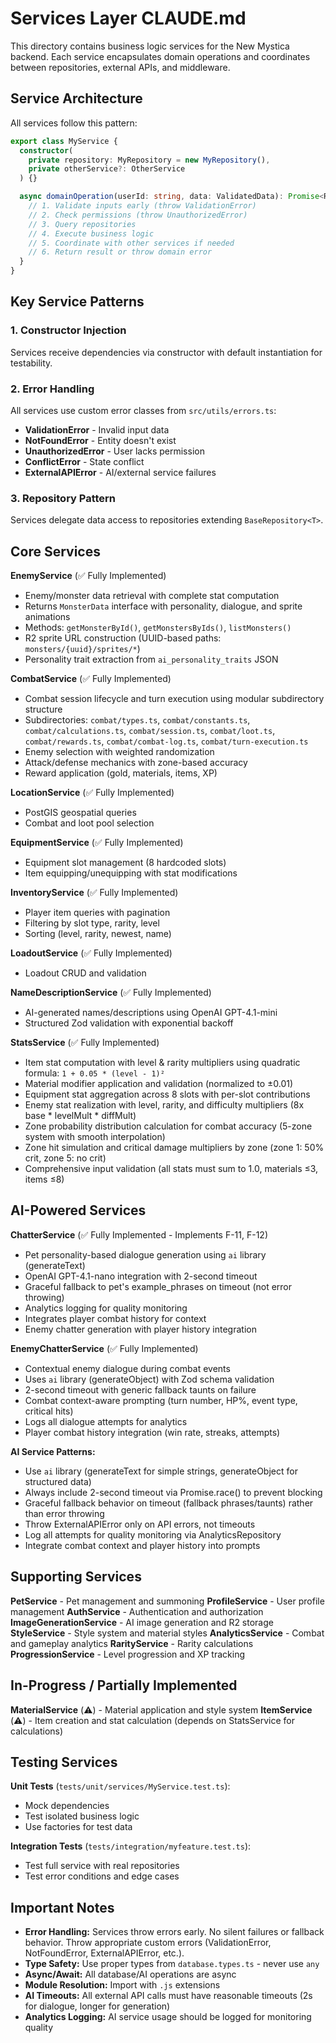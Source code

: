 # Services Layer CLAUDE.md

This directory contains business logic services for the New Mystica backend. Each service encapsulates domain operations and coordinates between repositories, external APIs, and middleware.

## Service Architecture

All services follow this pattern:

```typescript
export class MyService {
  constructor(
    private repository: MyRepository = new MyRepository(),
    private otherService?: OtherService
  ) {}

  async domainOperation(userId: string, data: ValidatedData): Promise<Result> {
    // 1. Validate inputs early (throw ValidationError)
    // 2. Check permissions (throw UnauthorizedError)
    // 3. Query repositories
    // 4. Execute business logic
    // 5. Coordinate with other services if needed
    // 6. Return result or throw domain error
  }
}
```

## Key Service Patterns

### 1. Constructor Injection
Services receive dependencies via constructor with default instantiation for testability.

### 2. Error Handling
All services use custom error classes from `src/utils/errors.ts`:
- **ValidationError** - Invalid input data
- **NotFoundError** - Entity doesn't exist
- **UnauthorizedError** - User lacks permission
- **ConflictError** - State conflict
- **ExternalAPIError** - AI/external service failures

### 3. Repository Pattern
Services delegate data access to repositories extending `BaseRepository<T>`.

## Core Services

**EnemyService** (✅ Fully Implemented)
- Enemy/monster data retrieval with complete stat computation
- Returns `MonsterData` interface with personality, dialogue, and sprite animations
- Methods: `getMonsterById()`, `getMonstersByIds()`, `listMonsters()`
- R2 sprite URL construction (UUID-based paths: `monsters/{uuid}/sprites/*`)
- Personality trait extraction from `ai_personality_traits` JSON

**CombatService** (✅ Fully Implemented)
- Combat session lifecycle and turn execution using modular subdirectory structure
- Subdirectories: `combat/types.ts`, `combat/constants.ts`, `combat/calculations.ts`, `combat/session.ts`, `combat/loot.ts`, `combat/rewards.ts`, `combat/combat-log.ts`, `combat/turn-execution.ts`
- Enemy selection with weighted randomization
- Attack/defense mechanics with zone-based accuracy
- Reward application (gold, materials, items, XP)

**LocationService** (✅ Fully Implemented)
- PostGIS geospatial queries
- Combat and loot pool selection

**EquipmentService** (✅ Fully Implemented)
- Equipment slot management (8 hardcoded slots)
- Item equipping/unequipping with stat modifications

**InventoryService** (✅ Fully Implemented)
- Player item queries with pagination
- Filtering by slot type, rarity, level
- Sorting (level, rarity, newest, name)

**LoadoutService** (✅ Fully Implemented)
- Loadout CRUD and validation

**NameDescriptionService** (✅ Fully Implemented)
- AI-generated names/descriptions using OpenAI GPT-4.1-mini
- Structured Zod validation with exponential backoff

**StatsService** (✅ Fully Implemented)
- Item stat computation with level & rarity multipliers using quadratic formula: `1 + 0.05 * (level - 1)²`
- Material modifier application and validation (normalized to ±0.01)
- Equipment stat aggregation across 8 slots with per-slot contributions
- Enemy stat realization with level, rarity, and difficulty multipliers (8x base * levelMult * diffMult)
- Zone probability distribution calculation for combat accuracy (5-zone system with smooth interpolation)
- Zone hit simulation and critical damage multipliers by zone (zone 1: 50% crit, zone 5: no crit)
- Comprehensive input validation (all stats must sum to 1.0, materials ≤3, items ≤8)

## AI-Powered Services

**ChatterService** (✅ Fully Implemented - Implements F-11, F-12)
- Pet personality-based dialogue generation using `ai` library (generateText)
- OpenAI GPT-4.1-nano integration with 2-second timeout
- Graceful fallback to pet's example_phrases on timeout (not error throwing)
- Analytics logging for quality monitoring
- Integrates player combat history for context
- Enemy chatter generation with player history integration

**EnemyChatterService** (✅ Fully Implemented)
- Contextual enemy dialogue during combat events
- Uses `ai` library (generateObject) with Zod schema validation
- 2-second timeout with generic fallback taunts on failure
- Combat context-aware prompting (turn number, HP%, event type, critical hits)
- Logs all dialogue attempts for analytics
- Player combat history integration (win rate, streaks, attempts)

**AI Service Patterns:**
- Use `ai` library (generateText for simple strings, generateObject for structured data)
- Always include 2-second timeout via Promise.race() to prevent blocking
- Graceful fallback behavior on timeout (fallback phrases/taunts) rather than error throwing
- Throw ExternalAPIError only on API errors, not timeouts
- Log all attempts for quality monitoring via AnalyticsRepository
- Integrate combat context and player history into prompts

## Supporting Services

**PetService** - Pet management and summoning
**ProfileService** - User profile management
**AuthService** - Authentication and authorization
**ImageGenerationService** - AI image generation and R2 storage
**StyleService** - Style system and material styles
**AnalyticsService** - Combat and gameplay analytics
**RarityService** - Rarity calculations
**ProgressionService** - Level progression and XP tracking

## In-Progress / Partially Implemented

**MaterialService** (⚠️) - Material application and style system
**ItemService** (⚠️) - Item creation and stat calculation (depends on StatsService for calculations)

## Testing Services

**Unit Tests** (`tests/unit/services/MyService.test.ts`):
- Mock dependencies
- Test isolated business logic
- Use factories for test data

**Integration Tests** (`tests/integration/myfeature.test.ts`):
- Test full service with real repositories
- Test error conditions and edge cases

## Important Notes

- **Error Handling:** Services throw errors early. No silent failures or fallback behavior. Throw appropriate custom errors (ValidationError, NotFoundError, ExternalAPIError, etc.).
- **Type Safety:** Use proper types from `database.types.ts` - never use `any`
- **Async/Await:** All database/AI operations are async
- **Module Resolution:** Import with `.js` extensions
- **AI Timeouts:** All external API calls must have reasonable timeouts (2s for dialogue, longer for generation)
- **Analytics Logging:** AI service usage should be logged for monitoring quality
